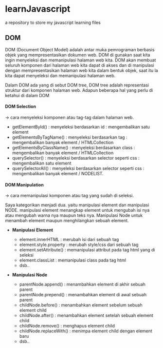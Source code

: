 # learnJavascript
a repository to store my javascript learning files

## DOM
DOM (Document Object Model) adalah antar muka pemrograman berbasis objek yang mempresentasikan dokumen web. DOM di gunakan saat kita ingin menyeleksi dan memanipulasi halaman web kita. DOM akan membuat seluruh komponen dari halaman web kita dapat di akses dan di manipulasi dengan mempresentasikan halaman web kita dalam bentuk objek, saat itu la kita dapat menyeleksi dan memanipulasi halaman web.

Dalam DOM ada yang di sebut DOM tree, DOM tree adalah representasi struktur dari komponen halaman web.
Adapun beberapa hal yang perlu di ketahui di dalam DOM	
	
#### DOM Selection

-> cara menyeleksi komponen atau tag-tag dalam halaman web.
- getElementById() 		: menyeleksi berdasarkan id 					: mengembalikan satu element
- getElementsByTagName() 	: menyeleksi berdasarkan tag 					: mengembalikan banyak element / HTMLCollection
- getElementsByClassName() 	: menyeleksi berdasarkan class 				: mengembalikan banyak element / HTMLCollection
- querySelector()		: menyeleksi berdasarkan selector seperti css : mengembalikan satu element
- querySelectorAll()		: menyeleksi berdasarkan selector seperti css : mengembalikan banyak element / NODELIST.

	

	
	

#### DOM Manipulation

-> cara memanipulasi komponen atau tag yang sudah di seleksi.

Saya kategorikan menjadi dua. yaitu manipulasi element dan manipulasi NODE. manipulasi element menangkap element untuk mengubah isi nya atau mengubah warna nya maupun teks nya. Manipulasi Node untuk menambah element maupun menghilangkan sebuah element.

* **Manipulasi Element**
	- element.innerHTML 		: merubah isi dari sebuah tag 
	- element.style.property 	: merubah style/css dari sebuah tag
	- element.setAttribute()	: memanipulasi attribut pada tag html yang di seleksi
	- element.classList 		: memanipulasi class pada tag html
	- dsb..

* **Manipulasi Node**
	- parentNode.append()		: menambahkan element di akhir sebuah parent
	- parentNode.prepend()		: menambahkan element di awal sebuah parent
	- childNode.before()		: menambahkan element sebelum sebuah element child
	- childNode.after()			: menambahkan element setelah sebuah element child
	- childNode.remove()		: menghapus element child
	- childNode.replaceWith()	: menimpa element child dengan element baru
	- dsb..